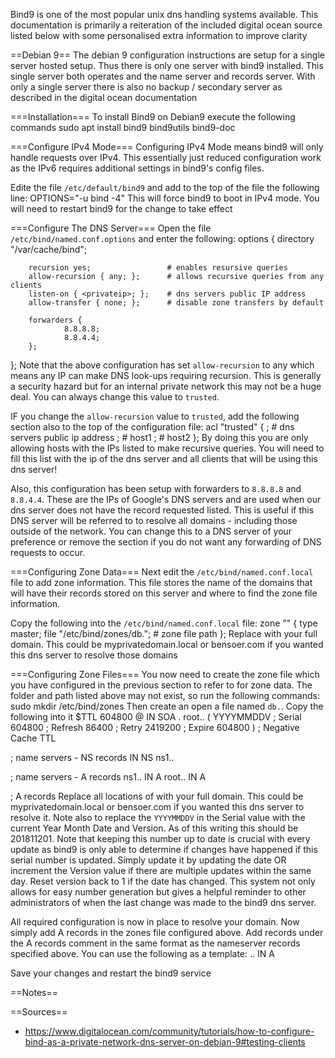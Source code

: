 Bind9 is one of the most popular unix dns handling systems available. This documentation is primarily a reiteration of the included digital ocean source listed below with some personalised extra information to improve clarity

==Debian 9==
The debian 9 configuration instructions are setup for a single server hosted setup. Thus there is only one server with bind9 installed. This single server both operates and the name server and records server. With only a single server there is also no backup / secondary server as described in the digital ocean documentation

===Installation===
To install Bind9 on Debian9 execute the following commands
 <nowiki>
sudo apt install bind9 bind9utils bind9-doc</nowiki>

===Configure IPv4 Mode===
Configuring IPv4 Mode means bind9 will only handle requests over IPv4. This essentially just reduced configuration work as the IPv6 requires additional settings in bind9's config files.

Edite the file <code>/etc/default/bind9</code> and add to the top of the file the following line:
 <nowiki>
OPTIONS="-u bind -4"</nowiki>
This will force bind9 to boot in IPv4 mode. You will need to restart bind9 for the change to take effect

===Configure The DNS Server===
Open the file <code>/etc/bind/named.conf.options</code> and enter the following:
 <nowiki>
options {
        directory "/var/cache/bind";

        recursion yes;                 # enables resursive queries
        allow-recursion { any; };      # allows recursive queries from any clients
        listen-on { <privateip>; };    # dns servers public IP address
        allow-transfer { none; };      # disable zone transfers by default

        forwarders {
                8.8.8.8;
                8.8.4.4;
        };
};</nowiki>
Note that the above configuration has set <code>allow-recursion</code> to any which means any IP can make DNS look-ups requiring recursion. This is generally a security hazard but for an internal private network this may not be a huge deal. You can always change this value to <code>trusted</code>. 

IF you change the <code>allow-recursion</code> value to <code>trusted</code>, add the following section also to the top of the configuration file:
 <nowiki>
acl "trusted" {
        <privateip>;     # dns servers public ip address
        <clientusingdnsserver1>;  # host1
        <clientusingdnsserver2>;  # host2
};</nowiki>
By doing this you are only allowing hosts with the IPs listed to make recursive queries. You will need to fill this list with the ip of the dns server and all clients that will be using this dns server!

Also, this configuration has been setup with forwarders to <code>8.8.8.8</code> and <code>8.8.4.4</code>. These are the IPs of Google's DNS servers and are used when our dns server does not have the record
requested listed. This is useful if this DNS server will be referred to to resolve all domains - including those outside of the network. You can change this to a DNS server of your preference or remove the
section if you do not want any forwarding of DNS requests to occur.

===Configuring Zone Data===
Next edit the <code>/etc/bind/named.conf.local</code> file to add zone information. This file stores the name of the domains that will have their records stored on this server and where to find the zone file
information.

Copy the following into the <code>/etc/bind/named.conf.local</code> file:
 <nowiki>
zone "<yourfulldomain>" {
    type master;
    file "/etc/bind/zones/db.<yourfulldomain>"; # zone file path
};</nowiki>
Replace <code><yourfulledomain></code> with your full domain. This could be myprivatedomain.local or bensoer.com if you wanted this dns server to resolve those domains

===Configuring Zone Files===
You now need to create the zone file which you have configured in the previous section to refer to for zone data. The folder and path listed above may not exist, so run the following commands:
 <nowiki>
sudo mkdir /etc/bind/zones</nowiki>
Then create an open a file named <code>db.<yourfulldomain></code>. Copy the following into it
 <nowiki>
$TTL    604800
@       IN      SOA     <yourfulldomain>. root.<yourfulldomain>. (
                      YYYYMMDDV         ; Serial
                         604800         ; Refresh
                          86400         ; Retry
                        2419200         ; Expire
                         604800 )       ; Negative Cache TTL

; name servers - NS records
    IN      NS      ns1.<yourfulldomain>.

; name servers - A records
ns1.<yourfulldomain>.          IN      A       <dnsserverpublicip>
root.<yourfulldomain>.         IN      A       <dnsserverpublicip>

; A records</nowiki>
Replace all locations of <code><yourfulldomain></code> with your full domain. This could be myprivatedomain.local or bensoer.com if you wanted this dns server to resolve it. Note also to replace the <code>YYYYMMDDV</code> in the Serial value with the current Year Month Date and Version. As of this writing this should be 201811201. Note that keeping this number up to date is crucial with every update
as bind9 is only able to determine if changes have happened if this serial number is updated. Simply update it by updating the date OR increment the Version value if there are multiple updates within
the same day. Reset version back to 1 if the date has changed. This system not only allows for easy number generation but gives a helpful reminder to other administrators of when the last change was
made to the bind9 dns server.

All required configuration is now in place to resolve your domain. Now simply add A records in the zones file configured above. Add records under the A records comment in the same format as the nameserver
records specified above. You can use the following as a template:
 <nowiki>
<subdomain>.<yourfulldomain>.         IN      A       <iptoresolveto></nowiki>

Save your changes and restart the bind9 service

==Notes==

==Sources==
* https://www.digitalocean.com/community/tutorials/how-to-configure-bind-as-a-private-network-dns-server-on-debian-9#testing-clients
